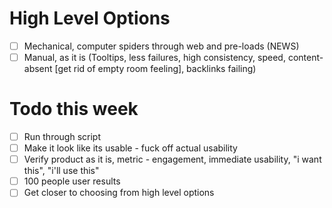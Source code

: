 # High Level Options
- [ ] Mechanical, computer spiders through web and pre-loads (NEWS)
- [ ] Manual, as it is (Tooltips, less failures, high consistency, speed, content-absent [get rid of empty room feeling], backlinks failing)

# Todo this week
- [ ] Run through script
- [ ] Make it look like its usable - fuck off actual usability
- [ ] Verify product as it is, metric - engagement, immediate usability, "i want this", "i'll use this"
- [ ] 100 people user results
- [ ] Get closer to choosing from high level options
